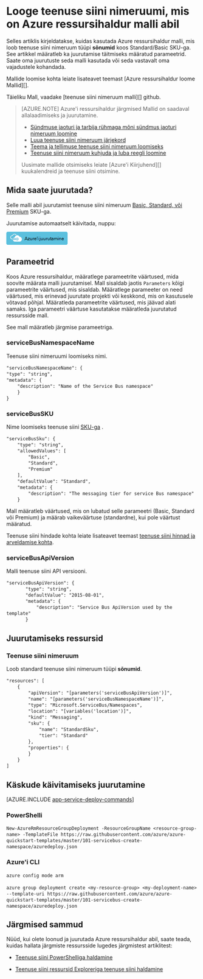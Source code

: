 <properties
    pageTitle="Teenuse siini nimeruumi ressursihaldur malli abil saate luua | Microsoft Azure'i"
    description="Azure'i ressursihaldur malli abil saate luua teenuse siini nimeruum"
    services="service-bus"
    documentationCenter=".net"
    authors="sethmanheim"
    manager="timlt"
    editor=""/>

<tags
    ms.service="service-bus"
    ms.devlang="tbd"
    ms.topic="article"
    ms.tgt_pltfrm="dotnet"
    ms.workload="na"
    ms.date="10/04/2016"
    ms.author="sethm;shvija"/>

# <a name="create-a-service-bus-namespace-using-an-azure-resource-manager-template"></a>Looge teenuse siini nimeruumi, mis on Azure ressursihaldur malli abil

Selles artiklis kirjeldatakse, kuidas kasutada Azure ressursihaldur malli, mis loob teenuse siini nimeruum tüüpi **sõnumid** koos Standard/Basic SKU-ga. See artikkel määratleb ka juurutamise täitmiseks määratud parameetrid. Saate oma juurutuste seda malli kasutada või seda vastavalt oma vajadustele kohandada.

Mallide loomise kohta leiate lisateavet teemast [Azure ressursihaldur loome Mallid][].

Täieliku Mall, vaadake [teenuse siini nimeruum malli][] github.

>[AZURE.NOTE] Azure'i ressursihaldur järgmised Mallid on saadaval allalaadimiseks ja juurutamine. 
>
>-    [Sündmuse jaoturi ja tarbija rühmaga mõni sündmus jaoturi nimeruum loomine](../event-hubs/event-hubs-resource-manager-namespace-event-hub.md)
>-    [Luua teenuse siini nimeruum järjekord](service-bus-resource-manager-namespace-queue.md)
>-    [Teema ja tellimuse teenuse siini nimeruum loomiseks](service-bus-resource-manager-namespace-topic.md)
>-    [Teenuse siini nimeruum kuhjuda ja luba reegli loomine](service-bus-resource-manager-namespace-auth-rule.md)
>
>Uusimate mallide otsimiseks leiate [Azure'i Kiirjuhend][] kuukalendreid ja teenuse siini otsimine.

## <a name="what-will-you-deploy"></a>Mida saate juurutada?

Selle malli abil juurutamist teenuse siini nimeruum [Basic, Standard, või Premium](https://azure.microsoft.com/pricing/details/service-bus/) SKU-ga.

Juurutamise automaatselt käivitada, nuppu:

[![Azure'i juurutamine](./media/service-bus-resource-manager-namespace/deploybutton.png)](https://portal.azure.com/#create/Microsoft.Template/uri/https%3A%2F%2Fraw.githubusercontent.com%2FAzure%2Fazure-quickstart-templates%2Fmaster%2F101-servicebus-create-namespace%2Fazuredeploy.json)

## <a name="parameters"></a>Parameetrid

Koos Azure ressursihaldur, määratlege parameetrite väärtused, mida soovite määrata malli juurutamisel. Mall sisaldab jaotis `Parameters` kõigi parameetrite väärtused, mis sisaldab. Määratlege parameeter on need väärtused, mis erinevad juurutate projekti või keskkond, mis on kasutusele võtavad põhjal. Määratleda parameetrite väärtused, mis jäävad alati samaks. Iga parameetri väärtuse kasutatakse määratleda juurutatud ressursside mall.

See mall määratleb järgmise parameetriga.

### <a name="servicebusnamespacename"></a>serviceBusNamespaceName

Teenuse siini nimeruumi loomiseks nimi.

```
"serviceBusNamespaceName": {
"type": "string",
"metadata": { 
    "description": "Name of the Service Bus namespace" 
    }
}
```

### <a name="servicebussku"></a>serviceBusSKU

Nime loomiseks teenuse siini [SKU-ga](https://azure.microsoft.com/pricing/details/service-bus/) .

```
"serviceBusSku": { 
    "type": "string", 
    "allowedValues": [ 
        "Basic", 
        "Standard",
        "Premium" 
    ], 
    "defaultValue": "Standard", 
    "metadata": { 
        "description": "The messaging tier for service Bus namespace" 
    } 

```

Mall määratleb väärtused, mis on lubatud selle parameetri (Basic, Standard või Premium) ja määrab vaikeväärtuse (standardne), kui pole väärtust määratud.

Teenuse siini hindade kohta leiate lisateavet teemast [teenuse siini hinnad ja arveldamise kohta][].

### <a name="servicebusapiversion"></a>serviceBusApiVersion

Malli teenuse siini API versiooni.

```
"serviceBusApiVersion": { 
       "type": "string", 
       "defaultValue": "2015-08-01", 
       "metadata": { 
           "description": "Service Bus ApiVersion used by the template" 
       } 
```

## <a name="resources-to-deploy"></a>Juurutamiseks ressursid

### <a name="service-bus-namespace"></a>Teenuse siini nimeruum

Loob standard teenuse siini nimeruum tüüpi **sõnumid**.

```
"resources": [
    {
        "apiVersion": "[parameters('serviceBusApiVersion')]",
        "name": "[parameters('serviceBusNamespaceName')]",
        "type": "Microsoft.ServiceBus/Namespaces",
        "location": "[variables('location')]",
        "kind": "Messaging",
        "sku": {
            "name": "StandardSku",
            "tier": "Standard"
        },
        "properties": {
        }
    }
]
```

## <a name="commands-to-run-deployment"></a>Käskude käivitamiseks juurutamine

[AZURE.INCLUDE [app-service-deploy-commands](../../includes/app-service-deploy-commands.md)]

### <a name="powershell"></a>PowerShelli

```
New-AzureRmResourceGroupDeployment -ResourceGroupName <resource-group-name> -TemplateFile https://raw.githubusercontent.com/azure/azure-quickstart-templates/master/101-servicebus-create-namespace/azuredeploy.json
```

### <a name="azure-cli"></a>Azure'i CLI

```
azure config mode arm

azure group deployment create <my-resource-group> <my-deployment-name> --template-uri https://raw.githubusercontent.com/azure/azure-quickstart-templates/master/101-servicebus-create-namespace/azuredeploy.json
```

## <a name="next-steps"></a>Järgmised sammud

Nüüd, kui olete loonud ja juurutada Azure ressursihaldur abil, saate teada, kuidas hallata järgmiste ressursside lugedes järgmistest artiklitest:

- [Teenuse siini PowerShelliga haldamine](service-bus-powershell-how-to-provision.md)
- [Teenuse siini ressursid Exploreriga teenuse siini haldamine](https://code.msdn.microsoft.com/Service-Bus-Explorer-f2abca5a)

  [Azure'i ressursihaldur mallide koostamine]: ../resource-group-authoring-templates.md
  [Teenuse siini nimeruumi Mall]: https://github.com/Azure/azure-quickstart-templates/blob/master/101-servicebus-create-namespace/
  [Azure'i Kiirjuhend Mallid]: https://azure.microsoft.com/documentation/templates/?term=service+bus
  [Teenuse siini hinnad ja arveldamise kohta]: https://azure.microsoft.com/documentation/articles/service-bus-pricing-billing/
  [Using Azure PowerShell with Azure Resource Manager]: ../powershell-azure-resource-manager.md
  [Using the Azure CLI for Mac, Linux, and Windows with Azure Resource Management]: ../xplat-cli-azure-resource-manager.md
